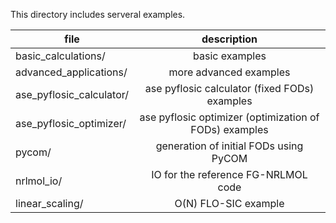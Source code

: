 
This directory includes serveral examples.

| file 	| description |  
| ------------- |:-------------:|
| basic_calculations/ | basic examples | 
| advanced_applications/ | more advanced examples | 
| ase_pyflosic_calculator/ | ase pyflosic calculator (fixed FODs) examples | 
| ase_pyflosic_optimizer/ | ase pyflosic optimizer (optimization of FODs) examples | 
| pycom/ | generation of initial FODs using PyCOM | 
| nrlmol_io/ | IO for the reference FG-NRLMOL code | 
| linear_scaling/ | O(N) FLO-SIC example |

